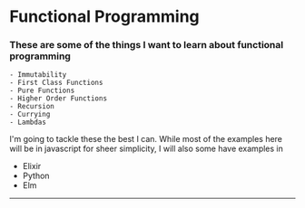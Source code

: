 # Functional Programming

<h3> These are some of the things I want to learn about functional programming </h3>

```
- Immutability
- First Class Functions
- Pure Functions
- Higher Order Functions
- Recursion
- Currying
- Lambdas
```


<p> I'm going to tackle these the best I can. While most of the examples here will be in javascript for sheer simplicity, I will also some have examples in </p> 
<ul>
  <li>Elixir</li>
  <li>Python</li>
  <li>Elm</li>
</ul>
<hr>
